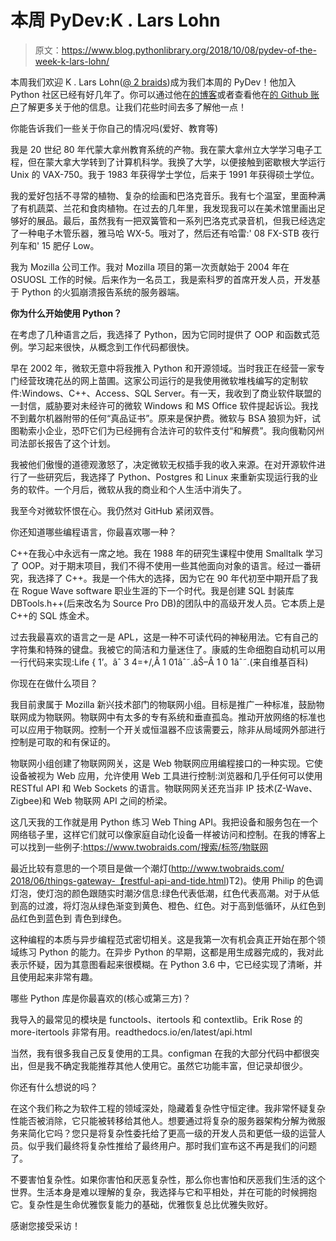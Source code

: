 # 本周 PyDev:K . Lars Lohn

> 原文：<https://www.blog.pythonlibrary.org/2018/10/08/pydev-of-the-week-k-lars-lohn/>

本周我们欢迎 K . Lars Lohn([@ 2 braids](https://twitter.com/2braids))成为我们本周的 PyDev！他加入 Python 社区已经有好几年了。你可以通过他在[的博客](http://www.twobraids.com/)或者查看他在[的 Github 账户](https://github.com/twobraids)了解更多关于他的信息。让我们花些时间去多了解他一点！

你能告诉我们一些关于你自己的情况吗(爱好、教育等)

我是 20 世纪 80 年代蒙大拿州教育系统的产物。我在蒙大拿州立大学学习电子工程，但在蒙大拿大学转到了计算机科学。我换了大学，以便接触到密歇根大学运行 Unix 的 VAX-750。我于 1983 年获得学士学位，后来于 1991 年获得硕士学位。

我的爱好包括不寻常的植物、复杂的绘画和巴洛克音乐。我有七个温室，里面种满了有机蔬菜、兰花和食肉植物。在过去的几年里，我发现我可以在美术馆里画出足够好的展品。最后，虽然我有一把双簧管和一系列巴洛克式录音机，但我已经选定了一种电子木管乐器，雅马哈 WX-5。哦对了，然后还有哈雷:' 08 FX-STB 夜行列车和' 15 肥仔 Low。

我为 Mozilla 公司工作。我对 Mozilla 项目的第一次贡献始于 2004 年在 OSUOSL 工作的时候。后来作为一名员工，我是索科罗的首席开发人员，开发基于 Python 的火狐崩溃报告系统的服务器端。

**你为什么开始使用 Python？**

在考虑了几种语言之后，我选择了 Python，因为它同时提供了 OOP 和函数式范例。学习起来很快，从概念到工作代码都很快。

早在 2002 年，微软无意中将我推入 Python 和开源领域。当时我正在经营一家专门经营玫瑰花丛的网上苗圃。这家公司运行的是我使用微软堆栈编写的定制软件:Windows、C++、Access、SQL Server。有一天，我收到了商业软件联盟的一封信，威胁要对未经许可的微软 Windows 和 MS Office 软件提起诉讼。我找不到戴尔机器附带的任何“真品证书”。原来是保护费。微软与 BSA 狼狈为奸，试图勒索小企业，恐吓它们为已经拥有合法许可的软件支付“和解费”。我向俄勒冈州司法部长报告了这个计划。

我被他们傲慢的道德观激怒了，决定微软无权插手我的收入来源。在对开源软件进行了一些研究后，我选择了 Python、Postgres 和 Linux 来重新实现运行我的业务的软件。一个月后，微软从我的商业和个人生活中消失了。

我至今对微软怀恨在心。我仍然对 GitHub 紧闭双唇。

你还知道哪些编程语言，你最喜欢哪一种？

C++在我心中永远有一席之地。我在 1988 年的研究生课程中使用 Smalltalk 学习了 OOP。对于期末项目，我们不得不使用一些其他面向对象的语言。经过一番研究，我选择了 C++。我是一个伟大的选择，因为它在 90 年代初至中期开启了我在 Rogue Wave software 职业生涯的下一个时代。我是创建 SQL 封装库 DBTools.h++(后来改名为 Source Pro DB)的团队中的高级开发人员。它本质上是 C++的 SQL 炼金术。

过去我最喜欢的语言之一是 APL，这是一种不可读代码的神秘用法。它有自己的字符集和特殊的键盘。我被它的简洁和力量迷住了。康威的生命细胞自动机可以用一行代码来实现:Life { 1’。âˆ 3 4=+/,Â 1 01âˆ˜.âŠ–Â 1 0 1âˆ˜.(来自维基百科)

你现在在做什么项目？

我目前隶属于 Mozilla 新兴技术部门的物联网小组。目标是推广一种标准，鼓励物联网成为物联网。物联网中有太多的专有系统和垂直孤岛。推动开放网络的标准也可以应用于物联网。控制一个开关或恒温器不应该需要云，除非从局域网外部进行控制是可取的和有保证的。

物联网小组创建了物联网网关，这是 Web 物联网应用编程接口的一种实现。它使设备被视为 Web 应用，允许使用 Web 工具进行控制:浏览器和几乎任何可以使用 RESTful API 和 Web Sockets 的语言。物联网网关还充当非 IP 技术(Z-Wave、Zigbee)和 Web 物联网 API 之间的桥梁。

这几天我的工作就是用 Python 练习 Web Thing API。我把设备和服务包在一个网络毯子里，这样它们就可以像家庭自动化设备一样被访问和控制。在我的博客上可以找到一些例子:[https://www.twobraids.com/<wbr>搜索/标签/物联网](https://www.twobraids.com/search/label/IoT)

最近比较有意思的一个项目是做一个潮灯([http://www.twobraids.com/<wbr>2018/06/things-gateway-【restful-api-and-tide.html](http://www.twobraids.com/2018/06/things-gateway-restful-api-and-tide.html))T2)。使用 Philip 的色调灯泡，使灯泡的颜色跟随实时潮汐信息:绿色代表低潮，红色代表高潮。对于从低到高的过渡，将灯泡从绿色渐变到黄色、橙色、红色。对于高到低循环，从红色到品红色到蓝色到
青色到绿色。

这种编程的本质与异步编程范式密切相关。这是我第一次有机会真正开始在那个领域练习 Python 的能力。在异步 Python 的早期，这都是用生成器完成的，我对此表示怀疑，因为其意图看起来很模糊。在 Python 3.6 中，它已经实现了清晰，并且使用起来非常有趣。

哪些 Python 库是你最喜欢的(核心或第三方)？

我导入的最常见的模块是 functools、itertools 和 contextlib。Erik Rose 的 more-itertools 非常有用。<wbr>readthedocs.io/en/latest/api.<wbr>html

当然，我有很多我自己反复使用的工具。configman 在我的大部分代码中都很突出，但是我不确定我能推荐其他人使用它。虽然它功能丰富，但记录却很少。

你还有什么想说的吗？

在这个我们称之为软件工程的领域深处，隐藏着复杂性守恒定律。我非常怀疑复杂性能否被消除，它只能被转移给其他人。想要通过将复杂的服务器架构分解为微服务来简化它吗？您只是将复杂性委托给了更高一级的开发人员和更低一级的运营人员。似乎我们最终将复杂性推给了最终用户。那时我们宣布这不再是我们的问题了。

不要害怕复杂性。如果你害怕和厌恶复杂性，那么你也害怕和厌恶我们生活的这个世界。生活本身是难以理解的复杂，我选择与它和平相处，并在可能的时候拥抱它。复杂性是生命优雅恢复能力的基础，优雅恢复总比优雅失败好。

感谢您接受采访！